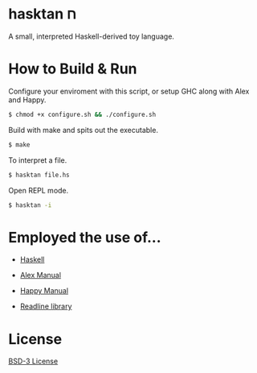 # hasktan ח

A small, interpreted Haskell-derived toy language.

# How to Build & Run

Configure your enviroment with this script, or setup GHC along with Alex and Happy.
```bash
$ chmod +x configure.sh && ./configure.sh
```

Build with make and spits out the executable.
```bash
$ make
```

To interpret a file.
```bash
$ hasktan file.hs
```

Open REPL mode.
```bash
$ hasktan -i
```

# Employed the use of...
+ [Haskell](https://www.haskell.org/)
+ [Alex Manual](https://haskell-alex.readthedocs.io/en/latest/introduction.html)
+ [Happy Manual](https://haskell-happy.readthedocs.io/en/latest/using.html)

+ [Readline library](https://hackage.haskell.org/package/readline-1.0.3.0/docs/System-Console-Readline.html)

# License
[BSD-3 License](LICENSE)

